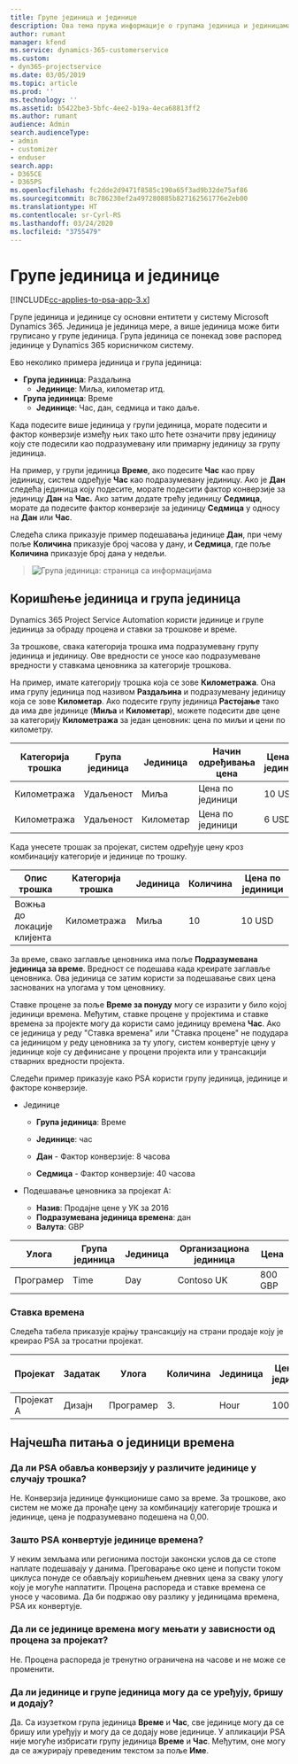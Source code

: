 ```yaml
---
title: Групе јединица и јединице
description: Ова тема пружа информације о групама јединица и јединицама.
author: rumant
manager: kfend
ms.service: dynamics-365-customerservice
ms.custom:
- dyn365-projectservice
ms.date: 03/05/2019
ms.topic: article
ms.prod: ''
ms.technology: ''
ms.assetid: b5422be3-5bfc-4ee2-b19a-4eca68813ff2
ms.author: rumant
audience: Admin
search.audienceType:
- admin
- customizer
- enduser
search.app:
- D365CE
- D365PS
ms.openlocfilehash: fc2dde2d9471f8585c190a65f3ad9b32de75af86
ms.sourcegitcommit: 8c786230ef2a497280885b827162561776e2eb00
ms.translationtype: HT
ms.contentlocale: sr-Cyrl-RS
ms.lasthandoff: 03/24/2020
ms.locfileid: "3755479"
---
```

# <a name="unit-groups-and-units"></a>Групе јединица и јединице

[!INCLUDE[cc-applies-to-psa-app-3.x](../includes/cc-applies-to-psa-app-3x.md)]

Групе јединица и јединице су основни ентитети у систему Microsoft Dynamics 365. Јединица је јединица мере, а више јединица може бити груписано у групе јединица. Група јединица се понекад зове распоред јединице у Dynamics 365 корисничком систему. 

Ево неколико примера јединица и група јединица:
 
- **Група јединица**: Раздаљина 
    - **Јединице**: Миља, километар итд.
- **Група јединица**: Време
    - **Јединице**: Час, дан, седмица и тако даље. 

Када подесите више јединица у групи јединица, морате подесити и фактор конверзије између њих тако што ћете означити прву јединицу коју сте подесили као подразумевану или примарну јединицу за групу јединица. 

На пример, у групи јединица **Време**, ако подесите **Час** као прву јединицу, систем одређује **Час** као подразумевану јединицу. Ако је **Дан** следећа јединица коју подесите, морате подесити фактор конверзије за јединицу **Дан** на **Час.** Ако затим додате трећу јединицу **Седмица**, морате да подесите фактор конверзије за јединицу **Седмица** у односу на **Дан** или **Час**. 

Следећа слика приказује пример подешавања јединице **Дан**, при чему поље **Количина** приказује број часова у дану, и **Седмица**, где поље **Количина** приказује број дана у недељи.

> ![Група јединица: страница са информацијама](media/advanced-2.png)

## <a name="using-units-and-unit-groups"></a>Коришћење јединица и група јединица

Dynamics 365 Project Service Automation користи јединице и групе јединица за обраду процена и ставки за трошкове и време. 

За трошкове, свака категорија трошка има подразумевану групу јединица и јединицу. Ове вредности се уносе као подразумеване вредности у ставкама ценовника за категорије трошкова. 

На пример, имате категорију трошка која се зове **Километража**. Она има групу јединица под називом **Раздаљина** и подразумевану јединицу која се зове **Километар**. Ако подесите групу јединица **Растојање** тако да има две јединице (**Миља** и **Километар**), можете подесити две цене за категорију **Километража** за један ценовник: цена по миљи и цени по километру.

| Категорија трошка  | Група јединица  | Јединица      | Начин одређивања цена  | Цена по јединици  |
|-------------------|---------------|-----------|-------------------|-------------------|
| Километража           | Удаљеност      | Миља      | Цена по јединици    | 10 USD            |
| Километража           | Удаљеност      | Километар | Цена по јединици    |  6 USD            |

Када унесете трошак за пројекат, систем одређује цену кроз комбинацију категорије и јединице по трошку. 

| Опис трошка        | Категорија трошка  | Јединица  | Количина  | Цена по јединици   |
|----------------------------|---------------------|-------|-----------|----------------|
| Вожња до локације клијента | Километража             | Миља  | 10        | 10 USD         |

За време, свако заглавље ценовника има поље **Подразумевана јединица за време**. Вредност се подешава када креирате заглавље ценовника. Ова јединица се затим користи за подешавање свих цена заснованих на улогама у том ценовнику.

Ставке процене за поље **Време за понуду** могу се изразити у било којој јединици времена. Међутим, ставке процене у пројектима и ставке времена за пројекте могу да користи само јединицу времена **Час**. Ако се јединица у реду "Ставка времена" или "Ставка процене" не подудара са јединицом у реду ценовника за ту улогу, систем конвертује цену у јединице које су дефинисане у процени пројекта или у трансакцији стварних вредности пројекта.

Следећи пример приказује како PSA користи групу јединица, јединице и факторе конверзије.
- Јединице

   - **Група јединица**: Време 
   - **Јединице**: час 
    
    - **Дан** - Фактор конверзије: 8 часова       
    - **Седмица** - Фактор конверзије: 40 часова  
        
- Подешавање ценовника за пројекат А:

    - **Назив**: Продајне цене у УК за 2016 
    - **Подразумевана јединица времена**: дан 
    - **Валута**: GBP

| Улога      | Група јединица | Јединица | Организациона јединица | Цена   |
|-----------|------------|------|---------------------|---------|
| Програмер | Time       | Day  | Contoso UK          | 800 GBP |

### <a name="time-entry"></a>Ставка времена

Следећа табела приказује крајњу трансакцију на страни продаје коју је креирао PSA за тросатни пројекат.


| Пројекат   | Задатак    | Улога      | Количина | Јединица  | Цена по јединици | Ненаплаћен износ продаје |
|-----------|---------|-----------|----------|-------|------------|-----------------------|
| Пројекат А | Дизајн  | Програмер | 3.        | Hour  | 100 GBP    | 300 GBP               |

## <a name="time-unit-faq"></a>Најчешћа питања о јединици времена

### <a name="does-psa-convert-to-different-units-in-the-case-of-expenses"></a>Да ли PSA обавља конверзију у различите јединице у случају трошка?
Не. Конверзија јединице функционише само за време. За трошкове, ако систем не може да пронађе цену за комбинацију категорије трошка и јединице, цена је подразумевано подешена на 0,00.

### <a name="why-does-psa-convert-time-units"></a>Зашто PSA конвертује јединице времена?
У неким земљама или регионима постоји законски услов да се стопе наплате подешавају у данима. Преговарање око цене и попусти током циклуса понуде се обављају коришћењем дневних цена за сваку улогу коју је могуће наплатити. Процена распореда и ставке времена се уносе у часовима. Да би подржао ову разлику у јединицама времена, PSA их конвертује.

### <a name="can-time-units-be-changed-on-project-estimates"></a>Да ли се јединице времена могу мењати у зависности од процена за пројекат?
Не. Процена распореда је тренутно ограничена на часове и не може се променити.

### <a name="can-units-and-unit-groups-be-edited-deleted-and-added"></a>Да ли јединице и групе јединица могу да се уређују, бришу и додају?
Да. Са изузетком група јединица **Време** и **Час**, све јединице могу да се бришу или уређују и могу да се додају нове јединице. У апликацији PSA није могуће избрисати групу јединица **Време** и **Час**. Међутим, оне могу да се ажурирају преведеним текстом за поље **Име**.
